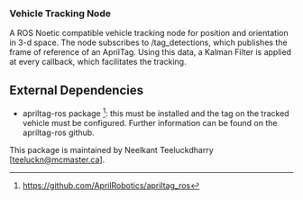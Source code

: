 ### Vehicle Tracking Node
A ROS Noetic compatible vehicle tracking node for position and orientation in 3-d space. The node subscribes to /tag_detections, which publishes the frame of reference of an AprilTag. Using this data, a Kalman Filter is applied at every callback, which facilitates the tracking. 

## External Dependencies
+ apriltag-ros package [^1]: this must be installed and the tag on the tracked vehicle must be configured. Further information can be found on the apriltag-ros github.


This package is maintained by Neelkant Teeluckdharry [teeluckn@mcmaster.ca].


[^1]: https://github.com/AprilRobotics/apriltag_ros
